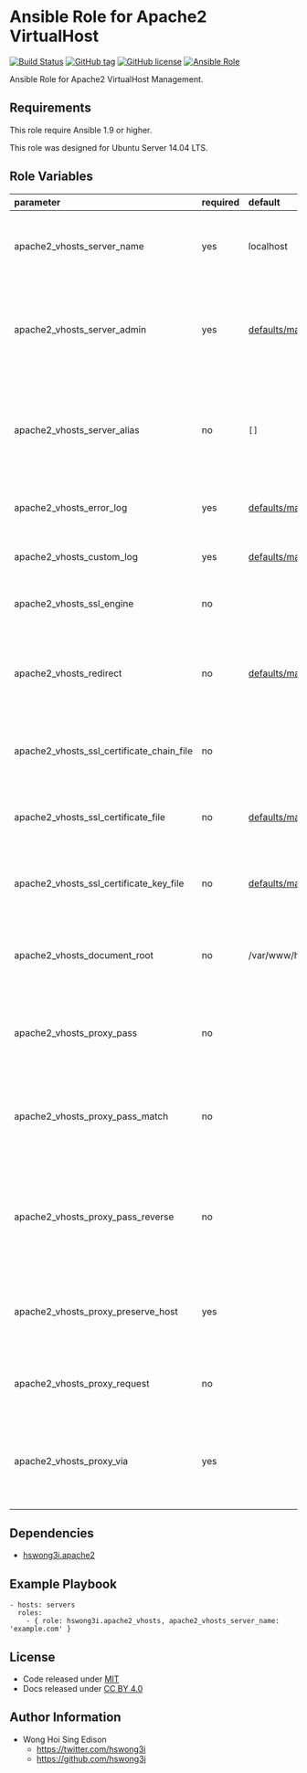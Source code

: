 Ansible Role for Apache2 VirtualHost
====================================

[![Build Status](https://travis-ci.org/pantarei/ansible-role-apache2-vhosts.svg?branch=master)](https://travis-ci.org/pantarei/ansible-role-apache2-vhosts)
 [![GitHub tag](https://img.shields.io/github/tag/pantarei/ansible-role-apache2-vhosts.svg)](https://github.com/pantarei/ansible-role-apache2-vhosts)
 [![GitHub license](https://img.shields.io/github/license/pantarei/ansible-role-apache2-vhosts.svg)](https://github.com/pantarei/ansible-role-apache2-vhosts/blob/master/LICENSE)
 [![Ansible Role](https://img.shields.io/ansible/role/6294.svg)](https://galaxy.ansible.com/detail#/role/6294)

Ansible Role for Apache2 VirtualHost Management.

Requirements
------------

This role require Ansible 1.9 or higher.

This role was designed for Ubuntu Server 14.04 LTS.

Role Variables
--------------

<table>
<colgroup>
<col width="20%" />
<col width="20%" />
<col width="20%" />
<col width="20%" />
<col width="20%" />
</colgroup>
<thead>
<tr class="header">
<th align="left">parameter</th>
<th align="left">required</th>
<th align="left">default</th>
<th align="left">choices</th>
<th align="left">comments</th>
</tr>
</thead>
<tbody>
<tr class="odd">
<td align="left">apache2_vhosts_server_name</td>
<td align="left">yes</td>
<td align="left">localhost</td>
<td align="left"></td>
<td align="left">Hostname and port that the server uses to identify itself.</td>
</tr>
<tr class="even">
<td align="left">apache2_vhosts_server_admin</td>
<td align="left">yes</td>
<td><a href="https://github.com/pantarei/ansible-role-apache2-vhosts/blob/master/defaults/main.yml">defaults/main.yml</a></td>
<td align="left"></td>
<td align="left">Email address that the server includes in error messages sent to the client.</td>
</tr>
<tr class="odd">
<td align="left">apache2_vhosts_server_alias</td>
<td align="left">no</td>
<td align="left"><code>[]</code></td>
<td align="left"><ul>
<li><code>list</code></li>
<li><code>[]</code></li>
</ul></td>
<td align="left">Alternate names for a host used when matching requests to name-virtual hosts.</td>
</tr>
<tr class="even">
<td align="left">apache2_vhosts_error_log</td>
<td align="left">yes</td>
<td><a href="https://github.com/pantarei/ansible-role-apache2-vhosts/blob/master/defaults/main.yml">defaults/main.yml</a></td>
<td align="left"></td>
<td align="left">Location where the server will log errors.</td>
</tr>
<tr class="odd">
<td align="left">apache2_vhosts_custom_log</td>
<td align="left">yes</td>
<td><a href="https://github.com/pantarei/ansible-role-apache2-vhosts/blob/master/defaults/main.yml">defaults/main.yml</a></td>
<td align="left"></td>
<td align="left">Sets filename and format of log file.</td>
</tr>
<tr class="even">
<td align="left">apache2_vhosts_ssl_engine</td>
<td align="left">no</td>
<td align="left"></td>
<td align="left"><ul>
<li><code>On</code></li>
<li><code>Off</code></li>
</ul></td>
<td align="left">SSL Engine Operation Switch.</td>
</tr>
<tr class="odd">
<td align="left">apache2_vhosts_redirect</td>
<td align="left">no</td>
<td><a href="https://github.com/pantarei/ansible-role-apache2-vhosts/blob/master/defaults/main.yml">defaults/main.yml</a></td>
<td align="left"></td>
<td align="left">Sends an external redirect asking the client to fetch a different URL.</td>
</tr>
<tr class="even">
<td align="left">apache2_vhosts_ssl_certificate_chain_file</td>
<td align="left">no</td>
<td align="left"></td>
<td align="left"></td>
<td align="left">File of PEM-encoded Server CA Certificates.</td>
</tr>
<tr class="odd">
<td align="left">apache2_vhosts_ssl_certificate_file</td>
<td align="left">no</td>
<td><a href="https://github.com/pantarei/ansible-role-apache2-vhosts/blob/master/defaults/main.yml">defaults/main.yml</a></td>
<td align="left"></td>
<td align="left">Server PEM-encoded X.509 certificate data file.</td>
</tr>
<tr class="even">
<td align="left">apache2_vhosts_ssl_certificate_key_file</td>
<td align="left">no</td>
<td><a href="https://github.com/pantarei/ansible-role-apache2-vhosts/blob/master/defaults/main.yml">defaults/main.yml</a></td>
<td align="left"></td>
<td align="left">Server PEM-encoded private key file.</td>
</tr>
<tr class="odd">
<td align="left">apache2_vhosts_document_root</td>
<td align="left">no</td>
<td align="left">/var/www/html</td>
<td align="left"></td>
<td align="left">Directory that forms the main document tree visible from the web.</td>
</tr>
<tr class="even">
<td align="left">apache2_vhosts_proxy_pass</td>
<td align="left">no</td>
<td align="left"></td>
<td align="left"></td>
<td align="left">Maps remote servers into the local server URL-space.</td>
</tr>
<tr class="odd">
<td align="left">apache2_vhosts_proxy_pass_match</td>
<td align="left">no</td>
<td align="left"></td>
<td align="left"></td>
<td align="left">Maps remote servers into the local server URL-space using regular expressions.</td>
</tr>
<tr class="even">
<td align="left">apache2_vhosts_proxy_pass_reverse</td>
<td align="left">no</td>
<td align="left"></td>
<td align="left"></td>
<td align="left">Adjusts the URL in HTTP response headers sent from a reverse proxied server.</td>
</tr>
<tr class="odd">
<td align="left">apache2_vhosts_proxy_preserve_host</td>
<td align="left">yes</td>
<td align="left"></td>
<td align="left"><ul>
<li><code>On</code></li>
<li><code>Off</code></li>
</ul></td>
<td align="left">Use incoming Host HTTP request header for proxy request.</td>
</tr>
<tr class="even">
<td align="left">apache2_vhosts_proxy_request</td>
<td align="left">no</td>
<td align="left"></td>
<td align="left"><ul>
<li><code>On</code></li>
<li><code>Off</code></li>
</ul></td>
<td align="left">Enables forward (standard) proxy requests.</td>
</tr>
<tr class="odd">
<td align="left">apache2_vhosts_proxy_via</td>
<td align="left">yes</td>
<td align="left"></td>
<td align="left"><ul>
<li><code>On</code></li>
<li><code>Off</code></li>
</ul></td>
<td align="left">Information provided in the Via HTTP response header for proxied requests.</td>
</tr>
</tbody>
</table>

Dependencies
------------

-   [hswong3i.apache2](https://galaxy.ansible.com/detail#/role/5972)

Example Playbook
----------------

    - hosts: servers
      roles:
        - { role: hswong3i.apache2_vhosts, apache2_vhosts_server_name: 'example.com' }

License
-------

-   Code released under [MIT](https://github.com/hswong3i/ansible-role-apache2-vhosts/blob/master/LICENSE)
-   Docs released under [CC BY 4.0](http://creativecommons.org/licenses/by/4.0/)

Author Information
------------------

-   Wong Hoi Sing Edison
    -   <https://twitter.com/hswong3i>
    -   <https://github.com/hswong3i>

